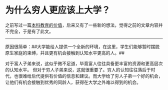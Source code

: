 # 为什么穷人更应该上大学？

之前写过一篇[本科教育的价值](杂谈/本科教育的价值.md)，后来又有了一些新的想法，觉得之前的文章内容并不完全，于是有了此文。

- - -

原因很简单：##大学能给人提供一个全新的环境，在这里，学生们能够暂时摆脱原生家庭的束缚，并且更有机会接触到认知水平更高的人。##

对于富人子弟来说，这似乎微不足道，毕竟富人往往具备更丰富的资源和更高层次的认知水平。
但对于穷人子弟来说，这就很重要了。穷人的认知往往落后于时代，也很难给后代提供有价值的信息和建议。而大学给了穷人子弟一个好的机会，让他们有机会接触到优秀的同龄人，获得在大学之外难以得到的机会。
